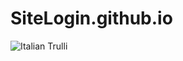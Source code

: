 # SiteLogin.github.io
<img src="https://www.google.com/url?sa=i&url=https%3A%2F%2Fwww.cnnbrasil.com.br%2Fesportes%2Ffutebol%2Ffutebol-internacional%2Fcristiano-ronaldo-marca-gol-925-na-carreira-veja%2F&psig=AOvVaw1wnC7ILPU9HLfFOrKIWhG_&ust=1743278161211000&source=images&cd=vfe&opi=89978449&ved=0CBQQjRxqFwoTCJC5k73HrYwDFQAAAAAdAAAAABAE" alt="Italian Trulli">
